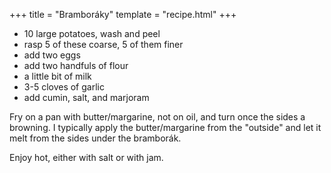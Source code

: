 +++
title = "Bramboráky"
template = "recipe.html"
+++

- 10 large potatoes, wash and peel
- rasp 5 of these coarse, 5 of them finer
- add two eggs
- add two handfuls of flour
- a little bit of milk
- 3-5 cloves of garlic
- add cumin, salt, and marjoram

Fry on a pan with butter/margarine, not on oil, and turn once the sides a
browning.  I typically apply the butter/margarine from the "outside" and let
it melt from the sides under the bramborák.

Enjoy hot, either with salt or with jam.
